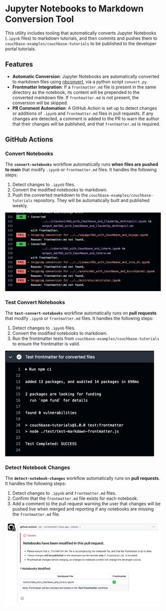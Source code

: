 
# Jupyter Notebooks to Markdown Conversion Tool

This utility includes tooling that automatically converts Jupyter Notebooks (`.ipynb` files) to markdown tutorials, and then commits and pushes them to `couchbase-examples/couchbase-tutorials` to be published to the developer portal tutorials.

## Features

- **Automatic Conversion**: Jupyter Notebooks are automatically converted to markdown files using [nbconvert](https://nbconvert.readthedocs.io/), via a python script `convert.py`.
- **Frontmatter Integration**: If a `frontmatter.md` file is present in the same directory as the notebook, its content will be prepended to the converted markdown file. If `frontmatter.md` is not present, the conversion will be skipped.
- **PR Comment Automation**: A GitHub Action is set up to detect changes or additions of `.ipynb` and `frontmatter.md` files in pull requests. If any changes are detected, a comment is added to the PR to warn the author that their changes will be published, and that `frontmatter.md` is required.

## GitHub Actions

### Convert Notebooks
The **`convert-notebooks`** workflow automatically runs **when files are pushed to main** that modify `.ipynb` or `frontmatter.md` files. It handles the following steps:

1. Detect changes to `.ipynb` files.
2. Convert the modified notebooks to markdown.
3. Push the converted markdown to the `couchbase-examples/couchbase-tutorials` repository. They will be automatically built and published weekly.

![convert-screenshot.png](static/convert-screenshot.png)

### Test Convert Notebooks
The **`test-convert-notebooks`** workflow automatically runs on **pull requests** that modify `.ipynb` or `frontmatter.md` files. It handles the following steps:

1. Detect changes to `.ipynb` files.
2. Convert the modified notebooks to markdown.
3. Run the frontmatter tests from `couchbase-examples/couchbase-tutorials` to ensure the frontmatter is valid.

![test-screenshot.png](static/test-screenshot.png)

### Detect Notebook Changes
The **`detect-notebook-changes`** workflow automatically runs on **pull requests**. It handles the following steps:

1. Detect changes to `.ipynb` and `frontmatter.md` files.
2. Confirm that the `frontmatter.md` file exists for each notebook.
3. Add a comment to the pull request warning the user that changes will be pushed live when merged and reporting if any notebooks are missing the `frontmatter.md` file.

![comment-screenshot.png](static/comment-screenshot.png)

